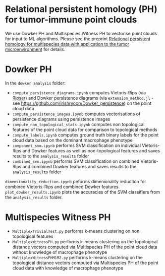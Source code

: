 # Relational persistent homology (PH) for tumor-immune point clouds

We use Dowker PH and Multispecies Witness PH to vectorise point clouds for input to ML algorithms.
Please see the preprint [Relational persistent homology for multispecies data with application to the tumor microenvironment](https://arxiv.org/abs/2308.06205) for details.
# Dowker PH
In the `dowker analysis` folder:
- `compute_persistence_diagrams.ipynb` computes Vietoris-Rips (via [Ripser](https://mtsch.github.io/Ripserer.jl/dev/)) and Dowker persistence diagrams (via `extension_method.jl`  - see https://github.com/irishryoon/Dowker_persistence) on the point cloud data 
- `compute_persistence_images.ipynb` computes vectorisations of persistence diagrams using persistence images
- `compute_non_topological_stats.ipynb` computes non topological features of the point cloud data for comparison to topological methods
- `compute_labels.ipynb` computes ground truth binary labels for the point cloud data based on the dominant macrophage phenotype
- `component_svm.ipynb` performs SVM classification on individual Vietoris-Rips and Dowker features as well as non-topological features and saves results to the  `analysis_results` folder
- `combined_svm.ipynb` performs SVM classification on combined Vietoris-Rips and combined Dowker features and saves results to the  `analysis_results` folder

`dimensionality_reduction.ipynb` peforms dimenionality reduction for combined Vietoris-Rips and combined Dowker features.
`plot_dowker_results.ipynb` plots the accuracies of the SVM classifiers from the `analysis_results` folder.

# Multispecies Witness PH
- `MultiplexTrivialTest.py` performs k-means clustering on non topological features
- `MultiplexWitnessPH.py` performs k-means clustering on the topological distance vectors computed via Multispecies PH of the point cloud data without knowledge of macrophage phenotype
- `MultiplexWitnessPHM1M2.py` performs k-means clustering on the topological distance vectors computed via Multispecies PH of the point cloud data with knowledge of macrophage phenotype
